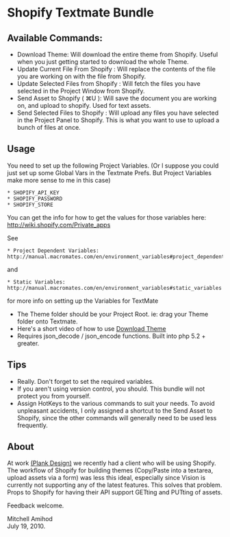 Shopify Textmate Bundle
=======================

Available Commands:
-------------------

* Download Theme: Will download the entire theme from Shopify. Useful when you just getting started to download the whole Theme. 
* Update Current File From Shopify : Will replace the contents of the file you are working on with the file from Shopify.
* Update Selected Files from Shopify : Will fetch the files you have selected in the Project Window from Shopify.
* Send Asset to Shopify ( ⌘U ): Will save the document you are working on, and upload to shopify. Used for text assets.
* Send Selected Files to Shopify : Will upload any files you have selected in the Project Panel to Shopify. This is what you want to use to upload a bunch of files at once.

Usage
-----

You need to set up the following Project Variables. (Or I suppose you could just set up some Global Vars in the Textmate Prefs. But Project Variables make more sense to me in this case) 

    * SHOPIFY_API_KEY
    * SHOPIFY_PASSWORD
    * SHOPIFY_STORE

You can get the info for how to get the values for those variables here: http://wiki.shopify.com/Private_apps

See 

    * Project Dependent Variables: http://manual.macromates.com/en/environment_variables#project_dependent_variables 

and 

    * Static Variables: http://manual.macromates.com/en/environment_variables#static_variables

for more info on setting up the Variables for TextMate

* The Theme folder should be your Project Root. ie: drag your Theme folder onto Textmate.
* Here's a short video of how to use [Download Theme](http://www.vimeo.com/13472939)
* Requires json\_decode / json\_encode functions. Built into php 5.2 + greater.

Tips
----

* Really. Don't forget to set the required variables.
* If you aren't using version control, you should. This bundle will not protect you from yourself.
* Assign HotKeys to the various commands to suit your needs. To avoid unpleasant accidents, I only assigned a shortcut to the Send Asset to Shopify, since the other commands will generally need to be used less frequently. 

About
-----

At work [(Plank Design)](http://www.plankdesign.com) we recently had a client who will be using Shopify. The workflow of Shopify for building themes (Copy/Paste into a textarea, upload assets via a form) was less this ideal, especially since Vision is currently not supporting any of the latest features. This solves that problem. Props to Shopify for having their API support GETting and PUTting of assets.

Feedback welcome.

Mitchell Amihod  
July 19, 2010.
